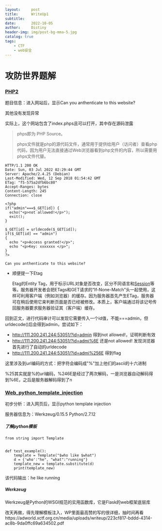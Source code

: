 ```yaml
---
layout:     post
title:      WriteUp1
subtitle:   
date:       2022-10-05
author:     Distiny
header-img: img/post-bg-mma-5.jpg
catalog: true
tags:
    - CTF
    - web安全
---
```


# 攻防世界题解

### [PHP2 ](https://adworld.xctf.org.cn/challenges/details?hash=cfde0863-d43b-40f2-94c9-fadcb1fea968_2&task_category_id=3)

题目信息：进入网站后，显示Can you anthenticate to this website?

其他没有发现异常

实际上，这个网站包含了index.phps且可以打开，其中存在源码泄露

> phps即为 PHP Source。
>
> phps文件就是php的源代码文件，通常用于提供给用户（访问者）查看php代码，因为用户无法直接通过Web浏览器看到php文件的内容，所以需要用phps文件代替。

```php+HTML
HTTP/1.1 200 OK
Date: Sun, 03 Jul 2022 02:29:44 GMT
Server: Apache/2.4.25 (Debian)
Last-Modified: Wed, 12 Sep 2018 01:54:42 GMT
ETag: "f5-575a2dfb6bc80"
Accept-Ranges: bytes
Content-Length: 245
Connection: close

<?php
if("admin"===$_GET[id]) {
  echo("<p>not allowed!</p>");
  exit();
}

$_GET[id] = urldecode($_GET[id]);
if($_GET[id] == "admin")
{
  echo "<p>Access granted!</p>";
  echo "<p>Key: xxxxxxx </p>";
}
?>

Can you anthenticate to this website?

```

- 顺便提一下Etag

  Etag的Entity Tag，用于标示URL对象是否改变，区分不同语言和[Session](https://baike.baidu.com/item/Session)等等。服务器开发者会把ETags和GET请求的“If-None-Match”头一起使用，这样可利用客户端（例如浏览器）的缓存。因为服务器首先产生ETag，服务器可在稍后使用它来判断页面是否已经被修改。本质上，客户端通过将该记号传回服务器要求服务器验证其（客户端）缓存。

回到正文，进行代码审计可以发现它需要传入一个id值，不能===admin，但urldecode()后会得到admin，尝试如下：

- http://111.200.241.244:53051/?id=admin 得到not allowed!，证明判断有效
- http://111.200.241.244:53051/?id=admi%6E 还是not allowed! 发现浏览器首先进行了自动的urldecode
- http://111.200.241.244:53051/?id=admi%256E 得到flag

这里涉及到url编码的方式：把字符会编码成"%"加上他们的ascii的十六进制

%25其实就是%的url编码，%246E是经过了两次解码，一是浏览器自动解码得到%6E，之后是服务器解码得到了n



### [Web_python_template_injection](https://adworld.xctf.org.cn/challenges/details?hash=8fe14e15-d91a-4557-a1b0-301700d3d25c_2)

初步分析：进入网页后，显示python template injection

服务器信息为：Werkzeug/0.15.5 Python/2.7.12

##### 了解python模板

```
from string import Template


def test_example():
    template = Template("$who like $what")
    d = {'who':"he", "what":"running"}
    template_new = template.substitute(d)
    print(template_new)

```

该代码输出：he like running

##### Werkzeug

Werkzeug是Python的WSGI规范的实用函数库，它是Flask的web框架底层库

改天再做，得先理解模板注入，WP里面最高赞的写的很详细，抽时间再看https://adworld.xctf.org.cn/media/uploads/writeup/223cf817-bddd-4314-ac8b-9da0ffc69a634502.pdf

